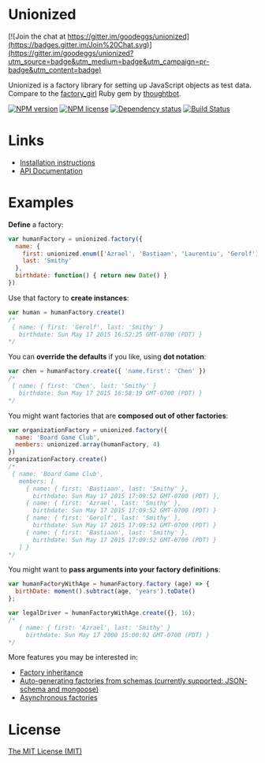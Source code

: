 # Unionized

[![Join the chat at https://gitter.im/goodeggs/unionized](https://badges.gitter.im/Join%20Chat.svg)](https://gitter.im/goodeggs/unionized?utm_source=badge&utm_medium=badge&utm_campaign=pr-badge&utm_content=badge)

Unionized is a factory library for setting up JavaScript objects as test data. Compare to the [factory_girl](https://github.com/thoughtbot/factory_girl) Ruby gem by [thoughtbot](https://thoughtbot.com/open-source).

[![NPM
version](https://img.shields.io/npm/v/unionized.svg)](https://www.npmjs.com/package/unionized)
[![NPM
license](https://img.shields.io/npm/l/express.svg)](https://github.com/goodeggs/unionized/blob/master/LICENSE)
[![Dependency status](https://img.shields.io/david/goodeggs/unionized.svg)](https://david-dm.org/goodeggs/unionized)
[![Build Status](https://img.shields.io/travis/goodeggs/unionized.svg)](https://travis-ci.org/goodeggs/unionized)

# Links

- [Installation instructions](https://github.com/goodeggs/unionized/blob/master/docs/installation.md)
- [API Documentation](https://github.com/goodeggs/unionized/blob/master/docs/api.md)

# Examples

**Define** a factory:

```javascript
var humanFactory = unionized.factory({
  name: {
    first: unionized.enum(['Azrael', 'Bastiaan', 'Laurentiu', 'Gerolf']),
    last: 'Smithy'
  },
  birthdate: function() { return new Date() }
})
```

Use that factory to **create instances**:

```javascript
var human = humanFactory.create()
/*
 { name: { first: 'Gerolf', last: 'Smithy' }
   birthdate: Sun May 17 2015 16:52:25 GMT-0700 (PDT) }
*/
```

You can **override the defaults** if you like, using **dot notation**:

```javascript
var chen = humanFactory.create({ 'name.first': 'Chen' })
/*
 { name: { first: 'Chen', last: 'Smithy' }
   birthdate: Sun May 17 2015 16:58:19 GMT-0700 (PDT) }
*/
```

You might want factories that are **composed out of other factories**:

```javascript
var organizationFactory = unionized.factory({
  name: 'Board Game Club',
  members: unionized.array(humanFactory, 4)
})
organizationFactory.create()
/*
 { name: 'Board Game Club',
   members: [
     { name: { first: 'Bastiaan', last: 'Smithy' },
       birthdate: Sun May 17 2015 17:09:52 GMT-0700 (PDT) },
     { name: { first: 'Azrael', last: 'Smithy' },
       birthdate: Sun May 17 2015 17:09:52 GMT-0700 (PDT) }
     { name: { first: 'Gerolf', last: 'Smithy' },
       birthdate: Sun May 17 2015 17:09:52 GMT-0700 (PDT) }
     { name: { first: 'Bastiaan', last: 'Smithy' },
       birthdate: Sun May 17 2015 17:09:52 GMT-0700 (PDT) }
   ] }
*/
```

You might want to **pass arguments into your factory definitions**:

```javascript
var humanFactoryWithAge = humanFactory.factory (age) => {
  birthDate: moment().subtract(age, 'years').toDate()
};

var legalDriver = humanFactoryWithAge.create({}, 16);
/*
   { name: { first: 'Azrael', last: 'Smithy' }
     birthdate: Sun May 17 2000 15:00:02 GMT-0700 (PDT) }
*/
```

More features you may be interested in:

- [Factory inheritance](https://github.com/goodeggs/unionized/blob/master/docs/api.md#example)
- [Auto-generating factories from schemas (currently supported: JSON-schema and mongoose)](https://github.com/goodeggs/unionized/blob/master/docs/api.md#factorymongoosefactory)
- [Asynchronous factories](https://github.com/goodeggs/unionized/blob/master/docs/api.md#example-2)

# License

[The MIT License (MIT)](https://github.com/goodeggs/unionized/blob/master/LICENSE)
